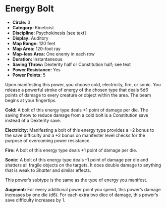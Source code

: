 # Energy Bolt

- **Circle:** 3
- **Category:** Kineticist
- **Discipline:** Psychokinesis [see text]
- **Display:** Auditory
- **Map Range:** 120 feet
- **Map Area:** 120-foot ray
- **Map-less Area:** One enemy in each row
- **Duration:** Instantaneous
- **Saving Throw:** Dexterity half or Constitution half; see text
- **Power Resistance:** Yes
- **Power Points:** 5

Upon manifesting this power, you choose cold, electricity, fire, or sonic. You release a powerful stroke of energy of the chosen type that deals 5d6 points of damage to every creature or object within the area. The beam begins at your fingertips.

**Cold:** A bolt of this energy type deals +1 point of damage per die. The saving throw to reduce damage from a cold bolt is a Constitution save instead of a Dexterity save.

**Electricity:** Manifesting a bolt of this energy type provides a +2 bonus to the save difficulty and a +2 bonus on manifester level checks for the purpose of overcoming power resistance.

**Fire:** A bolt of this energy type deals +1 point of damage per die.

**Sonic:** A bolt of this energy type deals –1 point of damage per die and shatters all fragile objects on the targets. It does double damage to anything that is weak to *Shatter* and similar effects.

This power’s subtype is the same as the type of energy you manifest. 

**Augment:** For every additional power point you spend, this power’s damage increases by one die (d6). For each extra two dice of damage, this power’s save difficulty increases by 1.
